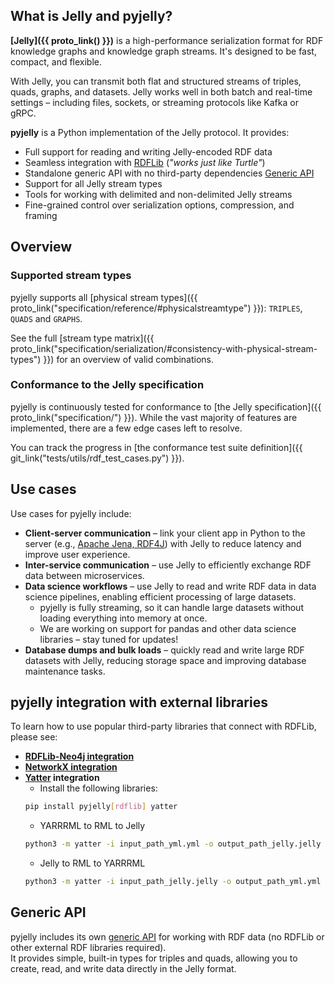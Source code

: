 ## What is Jelly and pyjelly?

**[Jelly]({{ proto_link() }})** is a high-performance serialization format for RDF knowledge graphs and knowledge graph streams. It's designed to be fast, compact, and flexible. 

With Jelly, you can transmit both flat and structured streams of triples, quads, graphs, and datasets. Jelly works well in both batch and real-time settings – including files, sockets, or streaming protocols like Kafka or gRPC.

**pyjelly** is a Python implementation of the Jelly protocol. It provides:

* Full support for reading and writing Jelly-encoded RDF data
* Seamless integration with [RDFLib](https://rdflib.readthedocs.io/) (*"works just like Turtle"*)
* Standalone generic API with no third-party dependencies [Generic API](generic-sink.md)
* Support for all Jelly stream types
* Tools for working with delimited and non-delimited Jelly streams
* Fine-grained control over serialization options, compression, and framing

## Overview

### Supported stream types

pyjelly supports all [physical stream types]({{ proto_link("specification/reference/#physicalstreamtype") }}): `TRIPLES`, `QUADS` and `GRAPHS`.

See the full [stream type matrix]({{ proto_link("specification/serialization/#consistency-with-physical-stream-types") }}) for an overview of valid combinations.

### Conformance to the Jelly specification

pyjelly is continuously tested for conformance to [the Jelly specification]({{ proto_link("specification/") }}). While the vast majority of features are implemented, there are a few edge cases left to resolve.

You can track the progress in [the conformance test suite definition]({{ git_link("tests/utils/rdf_test_cases.py") }}).

## Use cases

Use cases for pyjelly include:

- **Client-server communication** – link your client app in Python to the server (e.g., [Apache Jena, RDF4J](https://w3id.org/jelly/jelly-jvm)) with Jelly to reduce latency and improve user experience.
- **Inter-service communication** – use Jelly to efficiently exchange RDF data between microservices.
- **Data science workflows** – use Jelly to read and write RDF data in data science pipelines, enabling efficient processing of large datasets. 
    - pyjelly is fully streaming, so it can handle large datasets without loading everything into memory at once.
    - We are working on support for pandas and other data science libraries – stay tuned for updates!
- **Database dumps and bulk loads** – quickly read and write large RDF datasets with Jelly, reducing storage space and improving database maintenance tasks.

## pyjelly integration with external libraries

To learn how to use popular third-party libraries that connect with RDFLib, please see:

- **[RDFLib-Neo4j integration](rdflib-neo4j-integration.md)**
- **[NetworkX integration](networkx-integration.md)**
- **[Yatter](https://github.com/citiususc/yatter) integration** 
    - Install the following libraries:
     ```bash
     pip install pyjelly[rdflib] yatter
     ```
    - YARRRML to RML to Jelly
     ```bash
     python3 -m yatter -i input_path_yml.yml -o output_path_jelly.jelly
     ```
    - Jelly to RML to YARRRML
     ```bash
     python3 -m yatter -i input_path_jelly.jelly -o output_path_yml.yml 
     ```
   

## Generic API

pyjelly includes its own [generic API](generic-sink.md) for working with RDF data (no RDFLib or other external RDF libraries required).  
It provides simple, built-in types for triples and quads, allowing you to create, read, and write data directly in the Jelly format.
